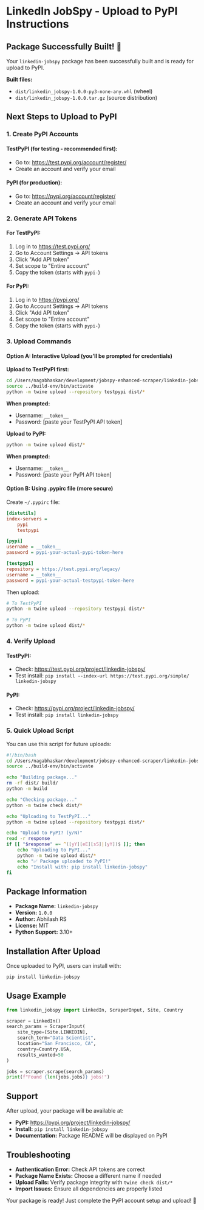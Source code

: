 # LinkedIn JobSpy - Upload to PyPI Instructions

## Package Successfully Built! 🎉

Your `linkedin-jobspy` package has been successfully built and is ready for upload to PyPI.

**Built files:**
- `dist/linkedin_jobspy-1.0.0-py3-none-any.whl` (wheel)
- `dist/linkedin_jobspy-1.0.0.tar.gz` (source distribution)

## Next Steps to Upload to PyPI

### 1. Create PyPI Accounts

#### TestPyPI (for testing - recommended first):
- Go to: https://test.pypi.org/account/register/
- Create an account and verify your email

#### PyPI (for production):
- Go to: https://pypi.org/account/register/
- Create an account and verify your email

### 2. Generate API Tokens

#### For TestPyPI:
1. Log in to https://test.pypi.org/
2. Go to Account Settings → API tokens
3. Click "Add API token"
4. Set scope to "Entire account" 
5. Copy the token (starts with `pypi-`)

#### For PyPI:
1. Log in to https://pypi.org/
2. Go to Account Settings → API tokens
3. Click "Add API token"
4. Set scope to "Entire account"
5. Copy the token (starts with `pypi-`)

### 3. Upload Commands

#### Option A: Interactive Upload (you'll be prompted for credentials)

**Upload to TestPyPI first:**
```bash
cd /Users/nagabhaskar/development/jobspy-enhanced-scraper/linkedin-jobspy
source ../build-env/bin/activate
python -m twine upload --repository testpypi dist/*
```

**When prompted:**
- Username: `__token__`
- Password: [paste your TestPyPI API token]

**Upload to PyPI:**
```bash
python -m twine upload dist/*
```

**When prompted:**
- Username: `__token__`
- Password: [paste your PyPI API token]

#### Option B: Using .pypirc file (more secure)

Create `~/.pypirc` file:
```ini
[distutils]
index-servers =
    pypi
    testpypi

[pypi]
username = __token__
password = pypi-your-actual-pypi-token-here

[testpypi]
repository = https://test.pypi.org/legacy/
username = __token__
password = pypi-your-actual-testpypi-token-here
```

Then upload:
```bash
# To TestPyPI
python -m twine upload --repository testpypi dist/*

# To PyPI
python -m twine upload dist/*
```

### 4. Verify Upload

#### TestPyPI:
- Check: https://test.pypi.org/project/linkedin-jobspy/
- Test install: `pip install --index-url https://test.pypi.org/simple/ linkedin-jobspy`

#### PyPI:
- Check: https://pypi.org/project/linkedin-jobspy/
- Test install: `pip install linkedin-jobspy`

### 5. Quick Upload Script

You can use this script for future uploads:

```bash
#!/bin/bash
cd /Users/nagabhaskar/development/jobspy-enhanced-scraper/linkedin-jobspy
source ../build-env/bin/activate

echo "Building package..."
rm -rf dist/ build/
python -m build

echo "Checking package..."
python -m twine check dist/*

echo "Uploading to TestPyPI..."
python -m twine upload --repository testpypi dist/*

echo "Upload to PyPI? (y/N)"
read -r response
if [[ "$response" =~ ^([yY][eE][sS]|[yY])$ ]]; then
    echo "Uploading to PyPI..."
    python -m twine upload dist/*
    echo "✅ Package uploaded to PyPI!"
    echo "Install with: pip install linkedin-jobspy"
fi
```

## Package Information

- **Package Name:** `linkedin-jobspy`
- **Version:** `1.0.0`
- **Author:** Abhilash RS
- **License:** MIT
- **Python Support:** 3.10+

## Installation After Upload

Once uploaded to PyPI, users can install with:
```bash
pip install linkedin-jobspy
```

## Usage Example

```python
from linkedin_jobspy import LinkedIn, ScraperInput, Site, Country

scraper = LinkedIn()
search_params = ScraperInput(
    site_type=[Site.LINKEDIN],
    search_term="Data Scientist",
    location="San Francisco, CA",
    country=Country.USA,
    results_wanted=50
)

jobs = scraper.scrape(search_params)
print(f"Found {len(jobs.jobs)} jobs!")
```

## Support

After upload, your package will be available at:
- **PyPI:** https://pypi.org/project/linkedin-jobspy/
- **Install:** `pip install linkedin-jobspy`
- **Documentation:** Package README will be displayed on PyPI

## Troubleshooting

- **Authentication Error:** Check API tokens are correct
- **Package Name Exists:** Choose a different name if needed
- **Upload Fails:** Verify package integrity with `twine check dist/*`
- **Import Issues:** Ensure all dependencies are properly listed

Your package is ready! Just complete the PyPI account setup and upload! 🚀

